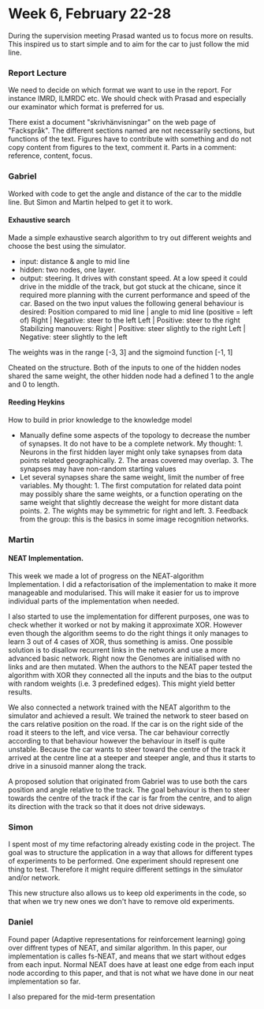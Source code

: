 # Week 6, February 22-28
During the supervision meeting Prasad wanted us to focus more on results. This inspired us to start simple and to aim for the car to just follow the mid line.


### Report Lecture

We need to decide on which format we want to use in the report. For instance IMRD, ILMRDC etc. We should check with Prasad and especially our examinator which format is preferred for us. 

There exist a document "skrivhänvisningar" on the web page of "Fackspråk". The different sections named are not necessarily sections, but functions of the text. Figures have to contribute with something and do not copy content from figures to the text, comment it. Parts in a comment: reference, content, focus.



### Gabriel
Worked with code to get the angle and distance of the car to the middle line. But Simon and Martin helped to get it to work.

#### Exhaustive search
Made a simple exhaustive search algorithm to try out different weights and choose the best using the simulator.
 - input: distance & angle to mid line
 - hidden: two nodes, one layer.
 - output: steering. It drives with constant speed.
At a low speed it could drive in the middle of the track, but got stuck at the chicane, since it required more planning with the current performance and speed of the car.
Based on the two input values the following general behaviour is desired:
Position compared to mid line  | angle to mid line (positive = left of)
Right | Negative: steer to the left
Left  | Positive: steer to the right
Stabilizing manouvers:
Right | Positive: steer slightly to the right
Left | Negative: steer slightly to the left

The weights was in the range [-3, 3] and the sigmoind function [-1, 1]

Cheated on the structure. Both of the inputs to one of the hidden nodes shared the same weight, the other hidden node had a defined 1 to the angle and 0 to length.

#### Reeding Heykins
How to build in prior knowledge to the knowledge model
  - Manually define some aspects of the topology to decrease the number of synapses. It do not have to be a complete network. My thought: 1. Neurons in the first hidden layer might only take synapses from data points related geographically. 2. The areas covered may overlap. 3. The synapses may have non-random starting values
  - Let several synapses share the same weight, limit the number of free variables. My thought: 1. The first computation for related data point may possibly share the same weights, or a function operating on the same weight that slightly decrease the weight for more distant data points. 2. The wights may be symmetric for right and left. 3. Feedback from the group: this is the basics in some image recognition networks.
  
  
### Martin

#### NEAT Implementation.
This week we made a lot of progress on the NEAT-algorithm Implementation. I did a refactorisation of the implementation to make it more manageable and modularised. This will make it easier for us to improve individual parts of the implementation when needed. 

I also started to use the implementation for different purposes, one was to check whether it worked or not by making it approximate XOR. However even though the algorithm seems to do the right things it only manages to learn 3 out of 4 cases of XOR, thus something is amiss. One possible solution is to disallow recurrent links in the network and use a more advanced basic network. Right now the Genomes are initialised with no links and are then mutated. When the authors to the NEAT paper tested the algorithm with XOR they connected all the inputs and the bias to the output with random weights (i.e. 3 predefined edges). This might yield better results. 

We also connected a network trained with the NEAT algorithm to the simulator and achieved a result. We trained the network to steer based on the cars relative position on the road. If the car is on the right side of the road it steers to the left, and vice versa. The car behaviour correctly according to that behaviour however the behaviour in itself is quite unstable. Because the car wants to steer toward the centre of the track it arrived at the centre line at a steeper and steeper angle, and thus it starts to drive in a sinusoid manner along the track.

A proposed solution that originated from Gabriel was to use both the cars position and angle relative to the track. The goal behaviour is then to steer towards the centre of the track if the car is far from the centre, and to align its direction with the track so that it does not drive sideways. 

### Simon
I spent most of my time refactoring already existing code in the project. The goal was to structure the application in a way that allows for different types of experiments to be performed. One experiment should represent one thing to test. Therefore it might require different settings in the simulator and/or network.

This new structure also allows us to keep old experiments in the code, so that when we try new ones we don't have to remove old experiments.

### Daniel
Found paper (Adaptive representations for reinforcement learning) going over diffrent types of NEAT, and similar algorithm. In this paper, our implementation is calles fs-NEAT, and means that we start without edges from each input. Normal NEAT does have at least one edge from each input node according to this paper, and that is not what we have done in our neat implementation so far.

I also prepared for the mid-term presentation
